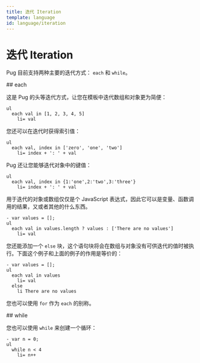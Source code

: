 ```yaml
---
title: 迭代 Iteration
template: language
id: language/iteration
---
```


# 迭代 Iteration

Pug 目前支持两种主要的迭代方式： `each` 和 `while`。

<span id="to-do" />
## each

这是 Pug 的头等迭代方式，让您在模板中迭代数组和对象更为简便：

```pug-preview
ul
  each val in [1, 2, 3, 4, 5]
    li= val
```

您还可以在迭代时获得索引值：

```pug-preview
ul
  each val, index in ['zero', 'one', 'two']
    li= index + ': ' + val
```

Pug 还让您能够迭代对象中的键值：

```pug-preview
ul
  each val, index in {1:'one',2:'two',3:'three'}
    li= index + ': ' + val
```

用于迭代的对象或数组仅仅是个 JavaScript 表达式，因此它可以是变量、函数调用的结果，又或者其他的什么东西。

```pug-preview
- var values = [];
ul
  each val in values.length ? values : ['There are no values']
    li= val
```

您还能添加一个 `else` 块，这个语句块将会在数组与对象没有可供迭代的值时被执行。下面这个例子和上面的例子的作用是等价的：

```pug-preview
- var values = [];
ul
  each val in values
    li= val
  else
    li There are no values
```

您也可以使用 `for` 作为 `each` 的别称。

<span id="to-do" />
## while

您也可以使用 `while` 来创建一个循环：

```pug-preview
- var n = 0;
ul
  while n < 4
    li= n++
```

